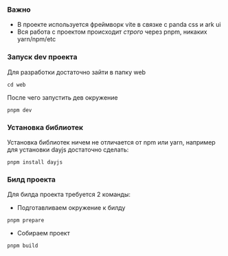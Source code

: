 ### Важно

* В проекте используется фреймворк vite в связке с panda css и ark ui
* Вся работа с проектом происходит *строго* через pnpm, никаких yarn/npm/etc

### Запуск dev проекта

Для разработки достаточно зайти в папку web

```
cd web
```

После чего запустить дев окружение

```
pnpm dev
```

### Установка библиотек

Установка библиотек ничем не отличается от npm или yarn, например для установки dayjs достаточно сделать:

```
pnpm install dayjs
```

### Билд проекта

Для билда проекта требуется 2 команды:

* Подготавливаем окружение к билду

```
pnpm prepare
```

* Собираем проект

```
pnpm build
```